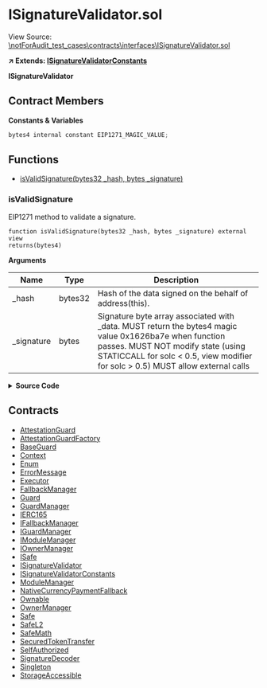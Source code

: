 # ISignatureValidator.sol

View Source: [\notForAudit_test_cases\contracts\interfaces\ISignatureValidator.sol](..\notForAudit_test_cases\contracts\interfaces\ISignatureValidator.sol)

**↗ Extends: [ISignatureValidatorConstants](ISignatureValidatorConstants.md)**

**ISignatureValidator**

## Contract Members
**Constants & Variables**

```js
bytes4 internal constant EIP1271_MAGIC_VALUE;

```

## Functions

- [isValidSignature(bytes32 _hash, bytes _signature)](#isvalidsignature)

### isValidSignature

EIP1271 method to validate a signature.

```solidity
function isValidSignature(bytes32 _hash, bytes _signature) external view
returns(bytes4)
```

**Arguments**

| Name        | Type           | Description  |
| ------------- |------------- | -----|
| _hash | bytes32 | Hash of the data signed on the behalf of address(this). | 
| _signature | bytes | Signature byte array associated with _data.  MUST return the bytes4 magic value 0x1626ba7e when function passes.  MUST NOT modify state (using STATICCALL for solc < 0.5, view modifier for solc > 0.5)  MUST allow external calls | 

<details>
	<summary><strong>Source Code</strong></summary>

```javascript
function isValidSignature(bytes32 _hash, bytes memory _signature) external view virtual returns (bytes4);
```
</details>

## Contracts

* [AttestationGuard](AttestationGuard.md)
* [AttestationGuardFactory](AttestationGuardFactory.md)
* [BaseGuard](BaseGuard.md)
* [Context](Context.md)
* [Enum](Enum.md)
* [ErrorMessage](ErrorMessage.md)
* [Executor](Executor.md)
* [FallbackManager](FallbackManager.md)
* [Guard](Guard.md)
* [GuardManager](GuardManager.md)
* [IERC165](IERC165.md)
* [IFallbackManager](IFallbackManager.md)
* [IGuardManager](IGuardManager.md)
* [IModuleManager](IModuleManager.md)
* [IOwnerManager](IOwnerManager.md)
* [ISafe](ISafe.md)
* [ISignatureValidator](ISignatureValidator.md)
* [ISignatureValidatorConstants](ISignatureValidatorConstants.md)
* [ModuleManager](ModuleManager.md)
* [NativeCurrencyPaymentFallback](NativeCurrencyPaymentFallback.md)
* [Ownable](Ownable.md)
* [OwnerManager](OwnerManager.md)
* [Safe](Safe.md)
* [SafeL2](SafeL2.md)
* [SafeMath](SafeMath.md)
* [SecuredTokenTransfer](SecuredTokenTransfer.md)
* [SelfAuthorized](SelfAuthorized.md)
* [SignatureDecoder](SignatureDecoder.md)
* [Singleton](Singleton.md)
* [StorageAccessible](StorageAccessible.md)
